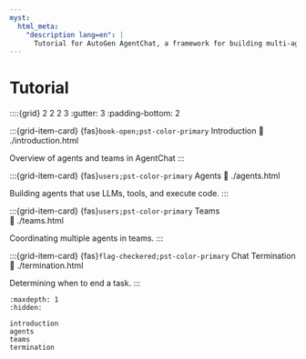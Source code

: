 ```yaml
---
myst:
  html_meta:
    "description lang=en": |
      Tutorial for AutoGen AgentChat, a framework for building multi-agent applications with AI agents.
---
```


# Tutorial

::::{grid} 2 2 2 3
:gutter: 3
:padding-bottom: 2

:::{grid-item-card} {fas}`book-open;pst-color-primary` Introduction
:link: ./introduction.html

Overview of agents and teams in AgentChat
:::

:::{grid-item-card} {fas}`users;pst-color-primary` Agents
:link: ./agents.html

Building agents that use LLMs, tools, and execute code.
:::

:::{grid-item-card} {fas}`users;pst-color-primary` Teams  
:link: ./teams.html

Coordinating multiple agents in teams.
:::

:::{grid-item-card} {fas}`flag-checkered;pst-color-primary` Chat Termination
:link: ./termination.html

Determining when to end a task.
:::

<!-- :::{grid-item-card} {fas}`toolbox;pst-color-primary` Using Tools
:link: ./tool_use.html

Adding tools to agents
:::

:::{grid-item-card} {fas}`code;pst-color-primary` Code Execution
:link: ./code-execution.html

Agents that execute code snippets.
:::

:::: -->

```{toctree}
:maxdepth: 1
:hidden:

introduction
agents
teams
termination
```
